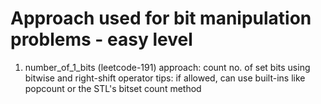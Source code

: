 # Approach used for bit manipulation problems - easy level

1. number_of_1_bits (leetcode-191)
approach: count no. of set bits using bitwise and right-shift operator
tips: if allowed, can use built-ins like popcount or the STL's bitset count method